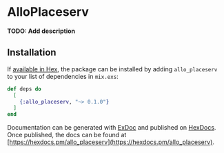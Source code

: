 # AlloPlaceserv

**TODO: Add description**

## Installation

If [available in Hex](https://hex.pm/docs/publish), the package can be installed
by adding `allo_placeserv` to your list of dependencies in `mix.exs`:

```elixir
def deps do
  [
    {:allo_placeserv, "~> 0.1.0"}
  ]
end
```

Documentation can be generated with [ExDoc](https://github.com/elixir-lang/ex_doc)
and published on [HexDocs](https://hexdocs.pm). Once published, the docs can
be found at [https://hexdocs.pm/allo_placeserv](https://hexdocs.pm/allo_placeserv).

